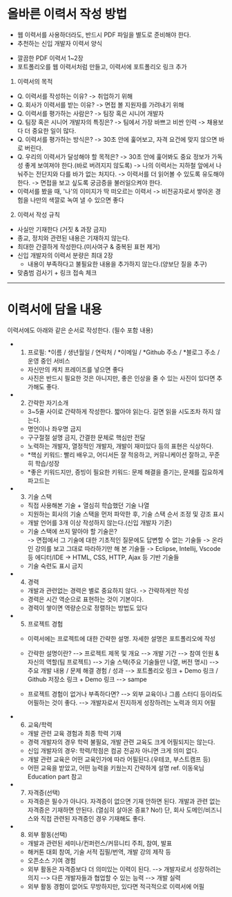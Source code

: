 
# 올바른 이력서 작성 방법

* 웹 이력서를 사용하더라도, 반드시 PDF 파일을 별도로 준비해야 한다.
* 추천하는 신입 개발자 이력서 양식
- 깔끔한 PDF 이력서 1~2장
- 포트폴리오를 웹 이력서처럼 만들고, 이력서에 포트폴리오 링크 추가

1. 이력서의 목적
- Q. 이력서를 작성하는 이유?  -> 취업하기 위해
- Q. 회사가 이력서를 받는 이유? -> 면접 볼 지원자를 가려내기 위해
- Q. 이력서를 평가하는 사람은? -> 팀장 혹은 시니어 개발자
- Q. 팀장 혹은 시니어 개발자의 특징은? -> 팀에서 가장 바쁘고 비싼 인력 -> 채용보다 더 중요한 일이 많다.
- Q. 이력서를 평가하는 방식은? -> 30초 안에 훑어보고, 자격 요건에 맞지 않으면 바로 버린다.
- Q. 우리의 이력서가 달성해야 할 목적은? -> 30초 안에 훑어봐도 중요 정보가 가독성 좋게 보여져야 한다.(바로 버려지지 않도록)
  -> 나의 이력서는 지하철 앞에서 나눠주는 전단지와 다를 바가 없는 처지다.
  -> 이력서를 더 읽어볼 수 있도록 유도해야 한다.
  -> 면접을 보고 싶도록 궁금증을 불러일으켜야 한다.
- 이력서를 봤을 때, '나'의 이미지가 딱 떠오르는 이력서
  -> 비전공자로서 쌓아온 경험을 나만의 색깔로 녹여 낼 수 있으면 좋다

2. 이력서 작성 규칙
- 사실만 기재한다 (거짓 & 과장 금지)
- 종교, 정치와 관련된 내용은 기재하지 않는다.
- 최대한 간결하게 작성한다.(미사여구 & 중복된 표현 제거)
- 신입 개발자의 이력서 분량은 최대 2장
  - 내용이 부족하다고 불필요한 내용을 추가하지 않는다.(양보단 질을 추구)
- 맞춤범 검사기 + 링크 접속 체크

---



# 이력서에 담을 내용

이력서에도 아래와 같은 순서로 작성한다. (필수 포함 내용)

- 1. 프로필: *이름 / 생년월일 / 연락처 / *이메일 / *Github 주소 / *블로그 주소 / 운영 중인 서비스
  - 자신만의 캐치 프레이즈를 넣으면 좋다
  - 사진은 반드시 필요한 것은 아니지만, 좋은 인상을 줄 수 있는 사진이 있다면 추가해도 좋다.
  
- 2. 간략한 자기소개
  - 3~5줄 사이로 간략하게 작성한다. 짧아야 읽는다. 길면 읽을 시도조차 하지 않는다.
  - 명언이나 좌우명 금지
  - 구구절절 설명 금지, 간결한 문체로 핵심만 전달
  - 노력하는 개발자, 열정적인 개발자, 개발이 재미있다 등의 표현은 식상하다.
  - *핵심 키워드: 빨리 배우고, 어디서든 잘 적응하고, 커뮤니케이션 잘하고, 꾸준히 학습/성장
  - *좋은 키워드지만, 증빙이 필요한 키워드: 문제 해결을 즐기는, 문제를 집요하게 파고드는
  
- 3. 기술 스택
  - 직접 사용해본 기술 + 열심히 학습했던 기술 나열
  - 지원하는 회사의 기술 스택을 먼저 파악한 후, 기술 스택 순서 조정 및 강조 표시
  - 개발 언어를 3개 이상 작성하지 않는다.(신입 개발자 기준)
  - 기술 스택에 쓰지 말아야 할 기술은?  
     -> 면접에서 그 기술에 대한 기초적인 질문에도 답변할 수 없는 기술들
     -> 온라인 강의를 보고 그대로 따라하기만 해 본 기술들
     -> Eclipse, Intellij, Vscode 등 에디터/IDE
     -> HTML, CSS, HTTP, Ajax 등 기반 기술들
  - 기술 숙련도 표시 금지
  
- 4. 경력
  - 개발과 관련없는 경력은 별로 중요하지 않다. -> 간략하게만 작성
  - 경력은 시간 역순으로 표현하는 것이 기본이다.
  - 경력이 쌓이면 역량순으로 정렬하는 방법도 있다
  
- 5. 프로젝트 경험 
  - 이력서에는 프로젝트에 대한 간략한 설명. 자세한 설명은 포트폴리오에 작성
  
  - 간략한 설명이란?
  --> 프로젝트 제목 및 개요
  --> 개발 기간
  --> 참여 인원 & 자신의 역할(팀 프로젝트)
  --> 기술 스택(주요 기술들만 나열, 버전 명시) 
  --> 주요 개발 내용 / 문제 해결 경험 / 성과
  --> 포트폴리오 링크 + Demo 링크 / Github 저장소 링크 + Demo 링크
  --> sampe
  
  - 프로젝트 경험이 없거나 부족하다면? 
  --> 외부 교육이나 그룹 스터디 등이라도 어필하는 것이 좋다.
  --> 개발자로서 진지하게 성장하려는 노력과 의지 어필
  
- 6. 교육/학력
  - 개발 관련 교육 경험과 최종 학력 기재
  - 경력 개발자의 경우 학력 불필요, 개발 관련 교육도 크게 어필되지는 않는다.
  - 신입 개발자의 경우: 학력/학점은 컴공 전공자 아니면 크게 의미 없다.
  - 개발 관련 교육은 어떤 교육인가에 따라 어필된다.(우테코, 부스트캠프 등)
  - 어떤 교육을 받았고, 어떤 능력을 키웠는지 간략하게 설명
   ref. 이동욱님 Education part 참고
  
- 7. 자격증(선택)
  - 자격증은 필수가 아니다. 자격증이 없으면 기재 안하면 된다. 개발과 관련 없는 자격증은 기재하면 안된다. (열심히 살아온 증표? No!) 
  단, 회사 도메인/비즈니스와 직접 관련된 자격증인 경우 기재해도 좋다.
  
- 8. 외부 활동(선택)
  - 개발과 관련된 세미나/컨퍼런스/커뮤니티 주최, 참여, 발표
  - 해커톤 대회 참여, 기술 서적 집필/번역, 개발 강의 제작 등
  - 오픈소스 기여 경험
  - 외부 활동은 자격증보다 더 의미있는 이력이 된다.
  --> 개발자로서 성장하려는 의지
  --> 다른 개발자들과 협업할 수 있는 능력
  --> 개발 실력
  - 외부 활동 경험이 없어도 무방하지만, 있다면 적극적으로 이력서에 어필